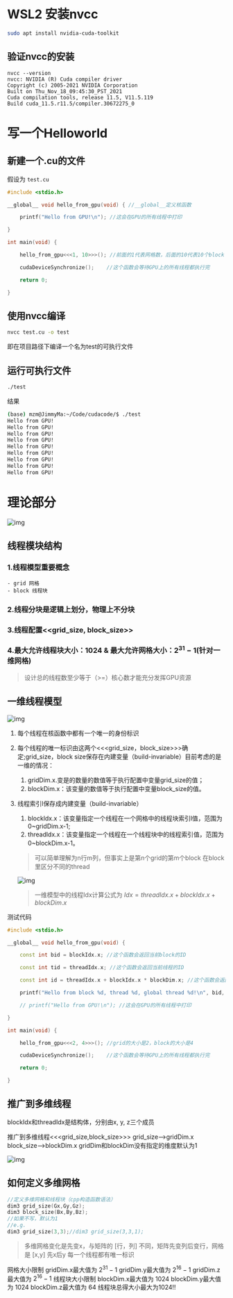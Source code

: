 # WSL2 安装nvcc
```bash
sudo apt install nvidia-cuda-toolkit
```

## 验证nvcc的安装
```
nvcc --version
nvcc: NVIDIA (R) Cuda compiler driver
Copyright (c) 2005-2021 NVIDIA Corporation
Built on Thu_Nov_18_09:45:30_PST_2021
Cuda compilation tools, release 11.5, V11.5.119
Build cuda_11.5.r11.5/compiler.30672275_0
```

# 写一个Helloworld
## 新建一个.cu的文件
假设为 `test.cu`
```cpp
#include <stdio.h>

__global__ void hello_from_gpu(void) { //__global__定义核函数

    printf("Hello from GPU!\n"); //这会在GPU的所有线程中打印

}

int main(void) {

    hello_from_gpu<<<1, 10>>>(); //前面的1代表网格数，后面的10代表10个block

    cudaDeviceSynchronize();    //这个函数会等待GPU上的所有线程都执行完

    return 0;

}
```

## 使用nvcc编译
```bash
nvcc test.cu -o test
```
即在项目路径下编译一个名为test的可执行文件

## 运行可执行文件
```bash
./test
```
结果
```bash
(base) mzm@JimmyMa:~/Code/cudacode/$ ./test 
Hello from GPU!
Hello from GPU!
Hello from GPU!
Hello from GPU!
Hello from GPU!
Hello from GPU!
Hello from GPU!
Hello from GPU!
Hello from GPU!
```

# 理论部分

![img](figure/cuda_day1/1.png)
## 线程模块结构
### 1.线程模型重要概念
	- grid 网格
	- block 线程块
### 2.线程分块是逻辑上划分，物理上不分块
### 3.线程配置<<grid_size, block_size>>
### 4.最大允许线程块大小：1024 & 最大允许网格大小：$2^{31}-1$(针对一维网格)

> 设计总的线程数至少等于（>=）核心数才能充分发挥GPU资源

## 一维线程模型
![img](figure/cuda_day1/2.png)
1. 每个线程在核函数中都有一个唯一的身份标识
2. 每个线程的唯一标识由这两个<<<grid_size，block_size>>>确定;grid_size，block size保存在内建变量（build-invariable）目前考虑的是一维的情况：
	1. gridDim.x.变是的数量的数值等于执行配置中变量grid_size的值；
	2. blockDim.x：该变量的数值等于执行配置中变量block_size的值。
3. 线程索引l保存成内建变量（build-invariable）
	1. blockldx.x：该变量指定一个线程在一个网格中的线程块索引l值，范围为0~gridDim.x-1;
	2. threadldx.x：该变量指定一个线程在一个线程块中的线程索引值，范围为0~blockDim.x-1。
	>可以简单理解为n行m列，但事实上是第n个grid的第m个block
	>在block里区分不同的thread
	
	![img](figure/cuda_day1/3.png)
	>一维模型中的线程Idx计算公式为 $Idx=threadIdx.x+blockIdx.x+blockDim.x$

测试代码
```cpp
#include <stdio.h>

__global__ void hello_from_gpu(void) {

    const int bid = blockIdx.x; //这个函数会返回当前block的ID

    const int tid = threadIdx.x; //这个函数会返回当前线程的ID

    const int id = threadIdx.x + blockIdx.x * blockDim.x; //这个函数会返回当前线程的全局ID

    printf("Hello from block %d, thread %d, global thread %d!\n", bid, tid, id); //这会在GPU的所有线程中打印

    // printf("Hello from GPU!\n"); //这会在GPU的所有线程中打印

}

int main(void) {

    hello_from_gpu<<<2, 4>>>(); //grid的大小是2，block的大小是4

    cudaDeviceSynchronize();    //这个函数会等待GPU上的所有线程都执行完

    return 0;

}
```
## 推广到多维线程

blockIdx和threadIdx是结构体，分别由x, y, z三个成员

推广到多维线程<<<grid_size,block_size>>>
grid_size-->gridDim.x
block_size-->blockDim.x
gridDim和blockDim没有指定的维度默认为1

![img](figure/cuda_day1/5.png)

## 如何定义多维网格
```cpp
//定义多维网格和线程块（cpp构造函数语法）
dim3 grid_size(Gx,Gy,Gz);
dim3 block_size(Bx,By,Bz);
//如果不写，默认为1
//e.g.
dim3 grid_size(3,3);//dim3 grid_size(3,3,1);

```

>多维网格变化是先变x，与矩阵的 [行，列] 不同，矩阵先变列后变行，网格是 [x,y] 先x后y 每一个线程都有唯一标识

网格大小限制
	gridDim.x最大值为 $2^{31}-1$
	gridDim.y最大值为 $2^{16}-1$
	gridDim.z最大值为 $2^{16}-1$
线程块大小限制
	blockDim.x最大值为 $1024$
	blockDim.y最大值为 $1024$
	blockDim.z最大值为 $64$
	线程块总得大小最大为1024!!
	
